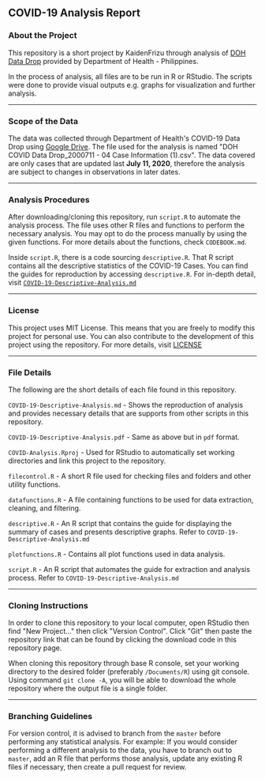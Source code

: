 ## COVID-19 Analysis Report

### About the Project

This repository is a short project by KaidenFrizu through analysis of [DOH Data Drop](https://drive.google.com/drive/folders/1UelgRGmUGNMKH1Q3nzqTj57V41bjmnxg?usp=sharing) provided by Department of Health - Philippines.

In the process of analysis, all files are to be run in R or RStudio. The scripts were done to provide visual outputs e.g. graphs for visualization and further analysis.

---

### Scope of the Data

The data was collected through Department of Health's COVID-19 Data Drop using [Google Drive](https://drive.google.com/drive/folders/1UelgRGmUGNMKH1Q3nzqTj57V41bjmnxg?usp=sharing). The file used for the analysis is named "DOH COVID Data Drop_2000711 - 04 Case Information (1).csv". The data covered are only cases that are updated last **July 11, 2020**, therefore the analysis are subject to changes in observations in later dates.

---

### Analysis Procedures

After downloading/cloning this repository, run `script.R` to automate the analysis process. The file uses other R files and functions to perform the necessary analysis. You may opt to do the process manually by using the given functions. For more details about the functions, check `CODEBOOK.md`.

Inside `script.R`, there is a code sourcing `descriptive.R`. That R script contains all the descriptive statistics of the COVID-19 Cases. You can find the guides for reproduction by accessing `descriptive.R`. For in-depth detail, visit [`COVID-19-Descriptive-Analysis.md`](https://github.com/KaidenFrizu/COVID-Analysis/blob/master/COVID-19-Descriptive-Analysis.md)

---

### License

This project uses MIT License. This means that you are freely to modify this project for personal use. You can also contribute to the development of this project using the repository. For more details, visit [LICENSE](https://github.com/KaidenFrizu/COVID-Analysis/blob/master/LICENSE)

---

### File Details

The following are the short details of each file found in this repository.

`COVID-19-Descriptive-Analysis.md` - Shows the reproduction of analysis and provides necessary details that are supports from other scripts in this repository.

`COVID-19-Descriptive-Analysis.pdf` - Same as above but in `pdf` format.

`COVID-Analysis.Rproj` - Used for RStudio to automatically set working directories and link this project to the repository.

`filecontrol.R` - A short R file used for checking files and folders and other utility functions.

`datafunctions.R` - A file containing functions to be used for data extraction, cleaning, and filtering.

`descriptive.R` - An R script that contains the guide for displaying the summary of cases and presents descriptive graphs. Refer to `COVID-19-Descriptive-Analysis.md`

`plotfunctions.R` - Contains all plot functions used in data analysis.

`script.R` - An R script that automates the guide for extraction and analysis process. Refer to `COVID-19-Descriptive-Analysis.md`

---

### Cloning Instructions

In order to clone this repository to your local computer, open RStudio then find "New Project..." then click "Version Control". Click "Git" then paste the repository link that can be found by clicking the download code in this repository page.

When cloning this repository through base R console, set your working directory to the desired folder (preferably `/Documents/R`) using git console. Using command `git clone -A`, you will be able to download the whole repository where the output file is a single folder.

---

### Branching Guidelines

For version control, it is advised to branch from the `master` before performing any statistical analysis. For example: If you would consider performing a different analysis to the data, you have to branch out to `master`, add an R file that performs those analysis, update any existing R files if necessary, then create a pull request for review.
